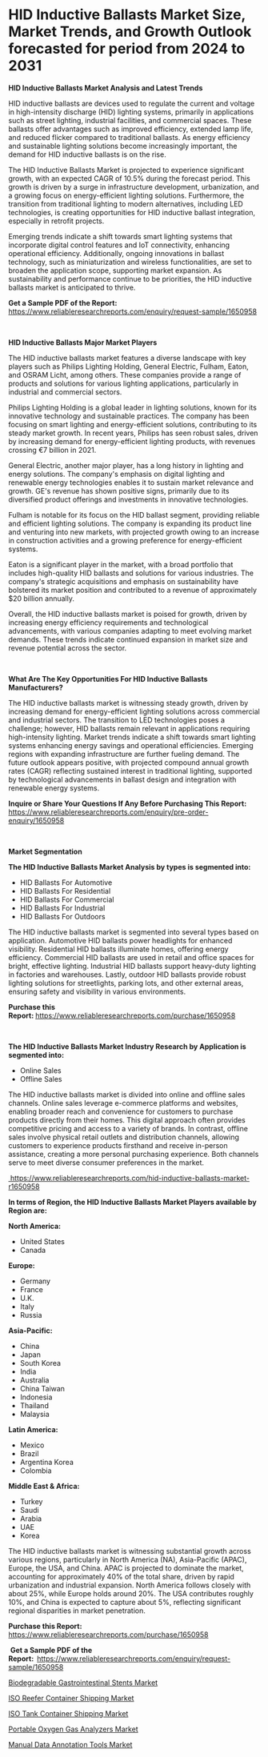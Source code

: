 <p><h1>HID Inductive Ballasts Market Size, Market Trends, and Growth Outlook forecasted for period from 2024 to 2031</h1></p><p><strong>HID Inductive Ballasts Market Analysis and Latest Trends</strong></p>
<p><p>HID inductive ballasts are devices used to regulate the current and voltage in high-intensity discharge (HID) lighting systems, primarily in applications such as street lighting, industrial facilities, and commercial spaces. These ballasts offer advantages such as improved efficiency, extended lamp life, and reduced flicker compared to traditional ballasts. As energy efficiency and sustainable lighting solutions become increasingly important, the demand for HID inductive ballasts is on the rise.</p><p>The HID Inductive Ballasts Market is projected to experience significant growth, with an expected CAGR of 10.5% during the forecast period. This growth is driven by a surge in infrastructure development, urbanization, and a growing focus on energy-efficient lighting solutions. Furthermore, the transition from traditional lighting to modern alternatives, including LED technologies, is creating opportunities for HID inductive ballast integration, especially in retrofit projects. </p><p>Emerging trends indicate a shift towards smart lighting systems that incorporate digital control features and IoT connectivity, enhancing operational efficiency. Additionally, ongoing innovations in ballast technology, such as miniaturization and wireless functionalities, are set to broaden the application scope, supporting market expansion. As sustainability and performance continue to be priorities, the HID inductive ballasts market is anticipated to thrive.</p></p>
<p><strong>Get a Sample PDF of the Report:&nbsp;</strong> <a href="https://www.reliableresearchreports.com/enquiry/request-sample/1650958?utm_campaign=7&utm_medium=2&utm_source=Github&utm_content=ia&utm_term=08122024&utm_id=hid-inductive-ballasts">https://www.reliableresearchreports.com/enquiry/request-sample/1650958</a></p>
<p>&nbsp;</p>
<p><strong>HID Inductive Ballasts Major Market Players</strong></p>
<p><p>The HID inductive ballasts market features a diverse landscape with key players such as Philips Lighting Holding, General Electric, Fulham, Eaton, and OSRAM Licht, among others. These companies provide a range of products and solutions for various lighting applications, particularly in industrial and commercial sectors.</p><p>Philips Lighting Holding is a global leader in lighting solutions, known for its innovative technology and sustainable practices. The company has been focusing on smart lighting and energy-efficient solutions, contributing to its steady market growth. In recent years, Philips has seen robust sales, driven by increasing demand for energy-efficient lighting products, with revenues crossing €7 billion in 2021.</p><p>General Electric, another major player, has a long history in lighting and energy solutions. The company's emphasis on digital lighting and renewable energy technologies enables it to sustain market relevance and growth. GE's revenue has shown positive signs, primarily due to its diversified product offerings and investments in innovative technologies.</p><p>Fulham is notable for its focus on the HID ballast segment, providing reliable and efficient lighting solutions. The company is expanding its product line and venturing into new markets, with projected growth owing to an increase in construction activities and a growing preference for energy-efficient systems.</p><p>Eaton is a significant player in the market, with a broad portfolio that includes high-quality HID ballasts and solutions for various industries. The company's strategic acquisitions and emphasis on sustainability have bolstered its market position and contributed to a revenue of approximately $20 billion annually.</p><p>Overall, the HID inductive ballasts market is poised for growth, driven by increasing energy efficiency requirements and technological advancements, with various companies adapting to meet evolving market demands. These trends indicate continued expansion in market size and revenue potential across the sector.</p></p>
<p>&nbsp;</p>
<p><strong>What Are The Key Opportunities For HID Inductive Ballasts Manufacturers?</strong></p>
<p><p>The HID inductive ballasts market is witnessing steady growth, driven by increasing demand for energy-efficient lighting solutions across commercial and industrial sectors. The transition to LED technologies poses a challenge; however, HID ballasts remain relevant in applications requiring high-intensity lighting. Market trends indicate a shift towards smart lighting systems enhancing energy savings and operational efficiencies. Emerging regions with expanding infrastructure are further fueling demand. The future outlook appears positive, with projected compound annual growth rates (CAGR) reflecting sustained interest in traditional lighting, supported by technological advancements in ballast design and integration with renewable energy systems.</p></p>
<p><strong>Inquire or Share Your Questions If Any Before Purchasing This Report:</strong> <a href="https://www.reliableresearchreports.com/enquiry/pre-order-enquiry/1650958?utm_campaign=7&utm_medium=2&utm_source=Github&utm_content=ia&utm_term=08122024&utm_id=hid-inductive-ballasts">https://www.reliableresearchreports.com/enquiry/pre-order-enquiry/1650958</a></p>
<p>&nbsp;</p>
<p><strong>Market Segmentation</strong></p>
<p><strong>The HID Inductive Ballasts Market Analysis by types is segmented into:</strong></p>
<p><ul><li>HID Ballasts For Automotive</li><li>HID Ballasts For Residential</li><li>HID Ballasts For Commercial</li><li>HID Ballasts For Industrial</li><li>HID Ballasts For Outdoors</li></ul></p>
<p><p>The HID inductive ballasts market is segmented into several types based on application. Automotive HID ballasts power headlights for enhanced visibility. Residential HID ballasts illuminate homes, offering energy efficiency. Commercial HID ballasts are used in retail and office spaces for bright, effective lighting. Industrial HID ballasts support heavy-duty lighting in factories and warehouses. Lastly, outdoor HID ballasts provide robust lighting solutions for streetlights, parking lots, and other external areas, ensuring safety and visibility in various environments.</p></p>
<p><strong>Purchase this Report:&nbsp;</strong><a href="https://www.reliableresearchreports.com/purchase/1650958?utm_campaign=7&utm_medium=2&utm_source=Github&utm_content=ia&utm_term=08122024&utm_id=hid-inductive-ballasts">https://www.reliableresearchreports.com/purchase/1650958</a></p>
<p>&nbsp;</p>
<p><strong>The HID Inductive Ballasts Market Industry Research by Application is segmented into:</strong></p>
<p><ul><li>Online Sales</li><li>Offline Sales</li></ul></p>
<p><p>The HID inductive ballasts market is divided into online and offline sales channels. Online sales leverage e-commerce platforms and websites, enabling broader reach and convenience for customers to purchase products directly from their homes. This digital approach often provides competitive pricing and access to a variety of brands. In contrast, offline sales involve physical retail outlets and distribution channels, allowing customers to experience products firsthand and receive in-person assistance, creating a more personal purchasing experience. Both channels serve to meet diverse consumer preferences in the market.</p></p>
<p><a href="https://www.reliableresearchreports.com/hid-inductive-ballasts-market-r1650958?utm_campaign=7&utm_medium=2&utm_source=Github&utm_content=ia&utm_term=08122024&utm_id=hid-inductive-ballasts">&nbsp;https://www.reliableresearchreports.com/hid-inductive-ballasts-market-r1650958</a></p>
<p><strong>In terms of Region, the HID Inductive Ballasts Market Players available by Region are:</strong></p>
<p>
    <p> <strong> North America: </strong>
        <ul>
            <li>United States</li>
            <li>Canada</li>
        </ul>
        </p> 
    <p> <strong> Europe: </strong>
        <ul>
            <li>Germany</li>
            <li>France</li>
            <li>U.K.</li>
            <li>Italy</li>
            <li>Russia</li>
        </ul>
        </p> 
    <p> <strong> Asia-Pacific: </strong>
        <ul>
            <li>China</li>
            <li>Japan</li>
            <li>South Korea</li>
            <li>India</li>
            <li>Australia</li>
            <li>China Taiwan</li>
            <li>Indonesia</li>
            <li>Thailand</li>
            <li>Malaysia</li>
        </ul>
        </p> 
    <p> <strong> Latin America: </strong>
        <ul>
            <li>Mexico</li>
            <li>Brazil</li>
            <li>Argentina Korea</li>
            <li>Colombia</li>
        </ul>
        </p> 
    <p> <strong> Middle East & Africa: </strong>
        <ul>
            <li>Turkey</li>
            <li>Saudi</li>
            <li>Arabia</li>
            <li>UAE</li>
            <li>Korea</li>
        </ul>
    </p>
    </p>
<p><p>The HID inductive ballasts market is witnessing substantial growth across various regions, particularly in North America (NA), Asia-Pacific (APAC), Europe, the USA, and China. APAC is projected to dominate the market, accounting for approximately 40% of the total share, driven by rapid urbanization and industrial expansion. North America follows closely with about 25%, while Europe holds around 20%. The USA contributes roughly 10%, and China is expected to capture about 5%, reflecting significant regional disparities in market penetration.</p></p>
<p><strong>Purchase this Report: </strong><a href="https://www.reliableresearchreports.com/purchase/1650958?utm_campaign=7&utm_medium=2&utm_source=Github&utm_content=ia&utm_term=08122024&utm_id=hid-inductive-ballasts">https://www.reliableresearchreports.com/purchase/1650958</a></p>
<p>&nbsp;<strong>Get a Sample PDF of the Report:&nbsp;&nbsp;</strong><a href="https://www.reliableresearchreports.com/enquiry/request-sample/1650958?utm_campaign=7&utm_medium=2&utm_source=Github&utm_content=ia&utm_term=08122024&utm_id=hid-inductive-ballasts">https://www.reliableresearchreports.com/enquiry/request-sample/1650958</a></p>
<p><strong></strong></p>
<p><p><a href="https://github.com/AshrafKhan865/Market-Research-Report-List-1/blob/main/biodegradable-gastrointestinal-stents-market.md?utm_campaign=7&utm_medium=2&utm_source=Github&utm_content=ia&utm_term=08122024&utm_id=hid-inductive-ballasts">Biodegradable Gastrointestinal Stents Market</a></p><p><a href="https://www.linkedin.com/pulse/robust-growth-anticipated-iso-reefer-container-shipping-market-4k7ke?utm_campaign=7&utm_medium=2&utm_source=Github&utm_content=ia&utm_term=08122024&utm_id=hid-inductive-ballasts">ISO Reefer Container Shipping Market</a></p><p><a href="https://www.linkedin.com/pulse/the-sympatico-insight-9odme?utm_campaign=7&utm_medium=2&utm_source=Github&utm_content=ia&utm_term=08122024&utm_id=hid-inductive-ballasts">ISO Tank Container Shipping Market</a></p><p><a href="https://github.com/bmorecock/Market-Research-Report-List-5/blob/main/portable-oxygen-gas-analyzers-market.md?utm_campaign=7&utm_medium=2&utm_source=Github&utm_content=ia&utm_term=08122024&utm_id=hid-inductive-ballasts">Portable Oxygen Gas Analyzers Market</a></p><p><a href="https://www.linkedin.com/pulse/revenue-demand-manual-data-annotation-tools-market-projected-108-cnuhf?utm_campaign=7&utm_medium=2&utm_source=Github&utm_content=ia&utm_term=08122024&utm_id=hid-inductive-ballasts">Manual Data Annotation Tools Market</a></p></p>